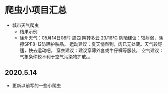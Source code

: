 # 爬虫小项目汇总

+ 城市天气爬虫
  + 结果示例
  + 徐州天气：05月14日08时 周四  阴转多云  23/18°C
    防晒建议：辐射弱，涂擦SPF8-12防晒护肤品。
    运动建议：夏天悄然到，肉已无处藏。天气较舒适，快去运动吧。
    穿衣建议：建议穿薄外套或牛仔裤等服装。
    空气建议：气象条件较不利于空气污染物扩散。。

## 2020.5.14

+ 更新以前写的一些小爬虫